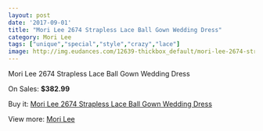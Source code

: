 ```yaml
---
layout: post
date: '2017-09-01'
title: "Mori Lee 2674 Strapless Lace Ball Gown Wedding Dress"
category: Mori Lee
tags: ["unique","special","style","crazy","lace"]
image: http://img.eudances.com/12639-thickbox_default/mori-lee-2674-strapless-lace-ball-gown-wedding-dress.jpg
---
```

Mori Lee 2674 Strapless Lace Ball Gown Wedding Dress

On Sales: **$382.99**
<a href="https://www.eudances.com/en/mori-lee/3888-mori-lee-2674-strapless-lace-ball-gown-wedding-dress.html"><amp-img layout="responsive" width="600" height="600" src="//img.eudances.com/12639-thickbox_default/mori-lee-2674-strapless-lace-ball-gown-wedding-dress.jpg" alt="Mori Lee 2674 Strapless Lace Ball Gown Wedding Dress 0" /></a>
<a href="https://www.eudances.com/en/mori-lee/3888-mori-lee-2674-strapless-lace-ball-gown-wedding-dress.html"><amp-img layout="responsive" width="600" height="600" src="//img.eudances.com/12645-thickbox_default/mori-lee-2674-strapless-lace-ball-gown-wedding-dress.jpg" alt="Mori Lee 2674 Strapless Lace Ball Gown Wedding Dress 1" /></a>
<a href="https://www.eudances.com/en/mori-lee/3888-mori-lee-2674-strapless-lace-ball-gown-wedding-dress.html"><amp-img layout="responsive" width="600" height="600" src="//img.eudances.com/12644-thickbox_default/mori-lee-2674-strapless-lace-ball-gown-wedding-dress.jpg" alt="Mori Lee 2674 Strapless Lace Ball Gown Wedding Dress 2" /></a>
<a href="https://www.eudances.com/en/mori-lee/3888-mori-lee-2674-strapless-lace-ball-gown-wedding-dress.html"><amp-img layout="responsive" width="600" height="600" src="//img.eudances.com/12643-thickbox_default/mori-lee-2674-strapless-lace-ball-gown-wedding-dress.jpg" alt="Mori Lee 2674 Strapless Lace Ball Gown Wedding Dress 3" /></a>
<a href="https://www.eudances.com/en/mori-lee/3888-mori-lee-2674-strapless-lace-ball-gown-wedding-dress.html"><amp-img layout="responsive" width="600" height="600" src="//img.eudances.com/12642-thickbox_default/mori-lee-2674-strapless-lace-ball-gown-wedding-dress.jpg" alt="Mori Lee 2674 Strapless Lace Ball Gown Wedding Dress 4" /></a>
<a href="https://www.eudances.com/en/mori-lee/3888-mori-lee-2674-strapless-lace-ball-gown-wedding-dress.html"><amp-img layout="responsive" width="600" height="600" src="//img.eudances.com/12641-thickbox_default/mori-lee-2674-strapless-lace-ball-gown-wedding-dress.jpg" alt="Mori Lee 2674 Strapless Lace Ball Gown Wedding Dress 5" /></a>
<a href="https://www.eudances.com/en/mori-lee/3888-mori-lee-2674-strapless-lace-ball-gown-wedding-dress.html"><amp-img layout="responsive" width="600" height="600" src="//img.eudances.com/12640-thickbox_default/mori-lee-2674-strapless-lace-ball-gown-wedding-dress.jpg" alt="Mori Lee 2674 Strapless Lace Ball Gown Wedding Dress 6" /></a>

Buy it: [Mori Lee 2674 Strapless Lace Ball Gown Wedding Dress](https://www.eudances.com/en/mori-lee/3888-mori-lee-2674-strapless-lace-ball-gown-wedding-dress.html "Mori Lee 2674 Strapless Lace Ball Gown Wedding Dress")

View more: [Mori Lee](https://www.eudances.com/en/9-mori-lee "Mori Lee")